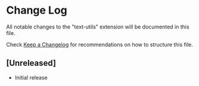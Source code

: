 # Change Log

All notable changes to the "text-utils" extension will be documented in this file.

Check [Keep a Changelog](http://keepachangelog.com/) for recommendations on how to structure this file.

## [Unreleased]

- Initial release